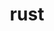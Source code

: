 ---
title: "rust"
layout: cache
categories: [package, develop-2024-02-11]
meta: {"versions": ["1.75.0"], "compilers": ["apple-clang@=15.0.0", "gcc@=11.4.0", "gcc@=7.5.0", "gcc@=9.4.0"], "oss": ["ubuntu18.04", "ubuntu20.04", "ubuntu22.04", "ventura"], "platforms": ["darwin", "linux"], "targets": ["aarch64", "neoverse_v1", "neoverse_v2", "ppc64le", "x86_64_v3"], "stacks": ["developer-tools", "e4s", "e4s-neoverse-v2", "e4s-neoverse_v1", "e4s-oneapi", "e4s-power", "ml-darwin-aarch64-mps", "ml-linux-x86_64-cpu", "ml-linux-x86_64-cuda", "ml-linux-x86_64-rocm", "radiuss", "root"], "num_specs": 11, "num_specs_by_stack": {"ml-darwin-aarch64-mps": 2, "root": 11, "radiuss": 1, "developer-tools": 1, "e4s-neoverse_v1": 1, "e4s-power": 1, "e4s": 1, "e4s-neoverse-v2": 1, "ml-linux-x86_64-rocm": 2, "ml-linux-x86_64-cpu": 2, "ml-linux-x86_64-cuda": 2, "e4s-oneapi": 1}}
spec_details: [{"hash": "pw4vcy7ma4yolkssb7t5o3hc7exmrkif", "compiler": "apple-clang@=15.0.0", "versions": ["1.75.0"], "os": "ventura", "platform": "darwin", "target": "aarch64", "variants": ["build_system=generic", "+dev", "~docs", "+src"], "stacks": ["ml-darwin-aarch64-mps", "root"], "size": "-", "tarball": "https://binaries.spack.io/releases/develop-2024-02-11/build_cache/darwin-ventura-aarch64/apple-clang-15.0.0/rust-1.75.0/darwin-ventura-aarch64-apple-clang-15.0.0-rust-1.75.0-pw4vcy7ma4yolkssb7t5o3hc7exmrkif.spack"}, {"hash": "mzdmsnhpuxemb3nwsmou7eno4txitfkm", "compiler": "apple-clang@=15.0.0", "versions": ["1.75.0"], "os": "ventura", "platform": "darwin", "target": "aarch64", "variants": ["build_system=generic", "~dev", "~docs", "+src"], "stacks": ["ml-darwin-aarch64-mps", "root"], "size": "-", "tarball": "https://binaries.spack.io/releases/develop-2024-02-11/build_cache/darwin-ventura-aarch64/apple-clang-15.0.0/rust-1.75.0/darwin-ventura-aarch64-apple-clang-15.0.0-rust-1.75.0-mzdmsnhpuxemb3nwsmou7eno4txitfkm.spack"}, {"hash": "keoqmlbbfrskdhtc5ky5nmgkrwyjvbvl", "compiler": "gcc@=7.5.0", "versions": ["1.75.0"], "os": "ubuntu18.04", "platform": "linux", "target": "x86_64_v3", "variants": ["build_system=generic", "~dev", "~docs", "+src"], "stacks": ["root", "radiuss"], "size": "-", "tarball": "https://binaries.spack.io/releases/develop-2024-02-11/build_cache/linux-ubuntu18.04-x86_64_v3/gcc-7.5.0/rust-1.75.0/linux-ubuntu18.04-x86_64_v3-gcc-7.5.0-rust-1.75.0-keoqmlbbfrskdhtc5ky5nmgkrwyjvbvl.spack"}, {"hash": "3k4a3umjobftfpeqbbxrypmzlzc2mjtc", "compiler": "gcc@=7.5.0", "versions": ["1.75.0"], "os": "ubuntu18.04", "platform": "linux", "target": "x86_64_v3", "variants": ["build_system=generic", "+dev", "~docs", "+src"], "stacks": ["root", "developer-tools"], "size": "-", "tarball": "https://binaries.spack.io/releases/develop-2024-02-11/build_cache/linux-ubuntu18.04-x86_64_v3/gcc-7.5.0/rust-1.75.0/linux-ubuntu18.04-x86_64_v3-gcc-7.5.0-rust-1.75.0-3k4a3umjobftfpeqbbxrypmzlzc2mjtc.spack"}, {"hash": "gcewewtlpl32oeipookefmfkcewkpz3f", "compiler": "gcc@=11.4.0", "versions": ["1.75.0"], "os": "ubuntu20.04", "platform": "linux", "target": "neoverse_v1", "variants": ["build_system=generic", "~dev", "~docs", "+src"], "stacks": ["root", "e4s-neoverse_v1"], "size": "-", "tarball": "https://binaries.spack.io/releases/develop-2024-02-11/build_cache/linux-ubuntu20.04-neoverse_v1/gcc-11.4.0/rust-1.75.0/linux-ubuntu20.04-neoverse_v1-gcc-11.4.0-rust-1.75.0-gcewewtlpl32oeipookefmfkcewkpz3f.spack"}, {"hash": "ytio7r2ojx63mrfogksi3tiztca7ltji", "compiler": "gcc@=9.4.0", "versions": ["1.75.0"], "os": "ubuntu20.04", "platform": "linux", "target": "ppc64le", "variants": ["build_system=generic", "~dev", "~docs", "+src"], "stacks": ["root", "e4s-power"], "size": "-", "tarball": "https://binaries.spack.io/releases/develop-2024-02-11/build_cache/linux-ubuntu20.04-ppc64le/gcc-9.4.0/rust-1.75.0/linux-ubuntu20.04-ppc64le-gcc-9.4.0-rust-1.75.0-ytio7r2ojx63mrfogksi3tiztca7ltji.spack"}, {"hash": "agnifppwyhl2wdfzxezbeuo3oxzkugor", "compiler": "gcc@=11.4.0", "versions": ["1.75.0"], "os": "ubuntu20.04", "platform": "linux", "target": "x86_64_v3", "variants": ["build_system=generic", "~dev", "~docs", "+src"], "stacks": ["root", "e4s"], "size": "-", "tarball": "https://binaries.spack.io/releases/develop-2024-02-11/build_cache/linux-ubuntu20.04-x86_64_v3/gcc-11.4.0/rust-1.75.0/linux-ubuntu20.04-x86_64_v3-gcc-11.4.0-rust-1.75.0-agnifppwyhl2wdfzxezbeuo3oxzkugor.spack"}, {"hash": "cfdtyhiq666esieyhz2h7cqbu3fsirxq", "compiler": "gcc@=11.4.0", "versions": ["1.75.0"], "os": "ubuntu22.04", "platform": "linux", "target": "neoverse_v2", "variants": ["build_system=generic", "~dev", "~docs", "+src"], "stacks": ["root", "e4s-neoverse-v2"], "size": "-", "tarball": "https://binaries.spack.io/releases/develop-2024-02-11/build_cache/linux-ubuntu22.04-neoverse_v2/gcc-11.4.0/rust-1.75.0/linux-ubuntu22.04-neoverse_v2-gcc-11.4.0-rust-1.75.0-cfdtyhiq666esieyhz2h7cqbu3fsirxq.spack"}, {"hash": "jc6r6tsl4u4yebpomiiz7abqcnvnog4c", "compiler": "gcc@=11.4.0", "versions": ["1.75.0"], "os": "ubuntu22.04", "platform": "linux", "target": "x86_64_v3", "variants": ["build_system=generic", "+dev", "~docs", "+src"], "stacks": ["root", "ml-linux-x86_64-rocm", "ml-linux-x86_64-cpu", "ml-linux-x86_64-cuda"], "size": "-", "tarball": "https://binaries.spack.io/releases/develop-2024-02-11/build_cache/linux-ubuntu22.04-x86_64_v3/gcc-11.4.0/rust-1.75.0/linux-ubuntu22.04-x86_64_v3-gcc-11.4.0-rust-1.75.0-jc6r6tsl4u4yebpomiiz7abqcnvnog4c.spack"}, {"hash": "dalu3eb6edei3rjiui6s4xi3ouhdm6lc", "compiler": "gcc@=11.4.0", "versions": ["1.75.0"], "os": "ubuntu22.04", "platform": "linux", "target": "x86_64_v3", "variants": ["build_system=generic", "~dev", "~docs", "+src"], "stacks": ["root", "ml-linux-x86_64-rocm", "ml-linux-x86_64-cpu", "ml-linux-x86_64-cuda"], "size": "-", "tarball": "https://binaries.spack.io/releases/develop-2024-02-11/build_cache/linux-ubuntu22.04-x86_64_v3/gcc-11.4.0/rust-1.75.0/linux-ubuntu22.04-x86_64_v3-gcc-11.4.0-rust-1.75.0-dalu3eb6edei3rjiui6s4xi3ouhdm6lc.spack"}, {"hash": "j2pdkuf3lnz2vwdtncfunaz5bp2cp4jb", "compiler": "gcc@=11.4.0", "versions": ["1.75.0"], "os": "ubuntu22.04", "platform": "linux", "target": "x86_64_v3", "variants": ["build_system=generic", "~dev", "~docs", "+src"], "stacks": ["root", "e4s-oneapi"], "size": "-", "tarball": "https://binaries.spack.io/releases/develop-2024-02-11/build_cache/linux-ubuntu22.04-x86_64_v3/gcc-11.4.0/rust-1.75.0/linux-ubuntu22.04-x86_64_v3-gcc-11.4.0-rust-1.75.0-j2pdkuf3lnz2vwdtncfunaz5bp2cp4jb.spack"}]
---